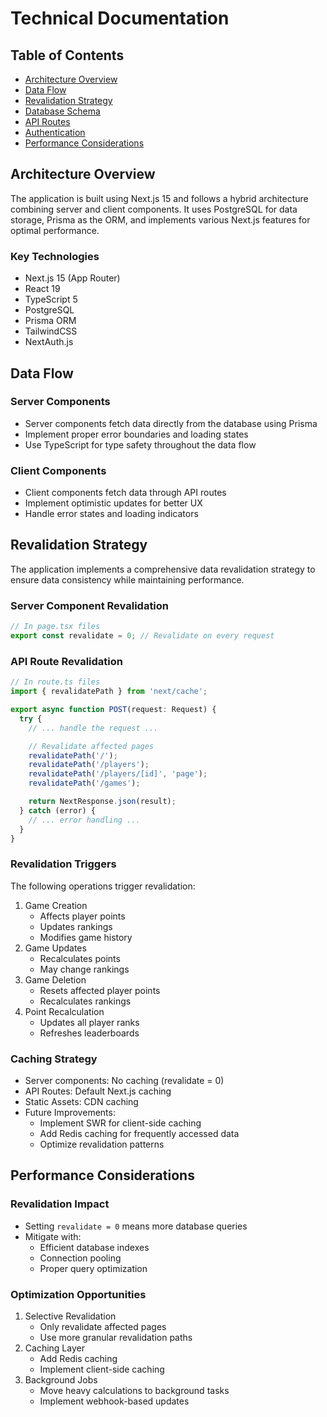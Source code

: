 # Technical Documentation

## Table of Contents
- [Architecture Overview](#architecture-overview)
- [Data Flow](#data-flow)
- [Revalidation Strategy](#revalidation-strategy)
- [Database Schema](#database-schema)
- [API Routes](#api-routes)
- [Authentication](#authentication)
- [Performance Considerations](#performance-considerations)

## Architecture Overview

The application is built using Next.js 15 and follows a hybrid architecture combining server and client components. It uses PostgreSQL for data storage, Prisma as the ORM, and implements various Next.js features for optimal performance.

### Key Technologies
- Next.js 15 (App Router)
- React 19
- TypeScript 5
- PostgreSQL
- Prisma ORM
- TailwindCSS
- NextAuth.js

## Data Flow

### Server Components
- Server components fetch data directly from the database using Prisma
- Implement proper error boundaries and loading states
- Use TypeScript for type safety throughout the data flow

### Client Components
- Client components fetch data through API routes
- Implement optimistic updates for better UX
- Handle error states and loading indicators

## Revalidation Strategy

The application implements a comprehensive data revalidation strategy to ensure data consistency while maintaining performance.

### Server Component Revalidation
```typescript
// In page.tsx files
export const revalidate = 0; // Revalidate on every request
```

### API Route Revalidation
```typescript
// In route.ts files
import { revalidatePath } from 'next/cache';

export async function POST(request: Request) {
  try {
    // ... handle the request ...

    // Revalidate affected pages
    revalidatePath('/');
    revalidatePath('/players');
    revalidatePath('/players/[id]', 'page');
    revalidatePath('/games');

    return NextResponse.json(result);
  } catch (error) {
    // ... error handling ...
  }
}
```

### Revalidation Triggers
The following operations trigger revalidation:
1. Game Creation
   - Affects player points
   - Updates rankings
   - Modifies game history
2. Game Updates
   - Recalculates points
   - May change rankings
3. Game Deletion
   - Resets affected player points
   - Recalculates rankings
4. Point Recalculation
   - Updates all player ranks
   - Refreshes leaderboards

### Caching Strategy
- Server components: No caching (revalidate = 0)
- API Routes: Default Next.js caching
- Static Assets: CDN caching
- Future Improvements:
  - Implement SWR for client-side caching
  - Add Redis caching for frequently accessed data
  - Optimize revalidation patterns

## Performance Considerations

### Revalidation Impact
- Setting `revalidate = 0` means more database queries
- Mitigate with:
  - Efficient database indexes
  - Connection pooling
  - Proper query optimization

### Optimization Opportunities
1. Selective Revalidation
   - Only revalidate affected pages
   - Use more granular revalidation paths
2. Caching Layer
   - Add Redis caching
   - Implement client-side caching
3. Background Jobs
   - Move heavy calculations to background tasks
   - Implement webhook-based updates 